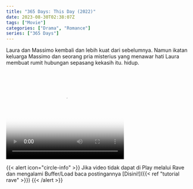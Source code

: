 ```yaml
---
title: "365 Days: This Day (2022)"
date: 2023-08-30T02:38:07Z
tags: ["Movie"]
categories: ["Drama", "Romance"]
series: ["365 Days"]
---
```


Laura dan Massimo kembali dan lebih kuat dari sebelumnya. Namun ikatan keluarga Massimo dan seorang pria misterius yang menawar hati Laura membuat rumit hubungan sepasang kekasih itu. hidup.

<video width="320" height="240" poster="https://www.themoviedb.org/t/p/original/ptvx0ltkPJDGLjjb1g7kk8lsVAn.jpg" controls>
  <source src="https://kp3d-my.sharepoint.com/personal/ryoo_kp3d_onmicrosoft_com/_layouts/15/download.aspx?share=EfpSP4YNY29AqL0-rds8cjcBM1jE9nH_vrUlDjx_qrr1Zw" type="video/mp4">
</video>

{{< alert icon="circle-info" >}}
Jika video tidak dapat di Play melalui Rave dan mengalami Buffer/Load baca postingannya [Disini!]({{< ref "tutorial rave" >}})
{{< /alert >}}